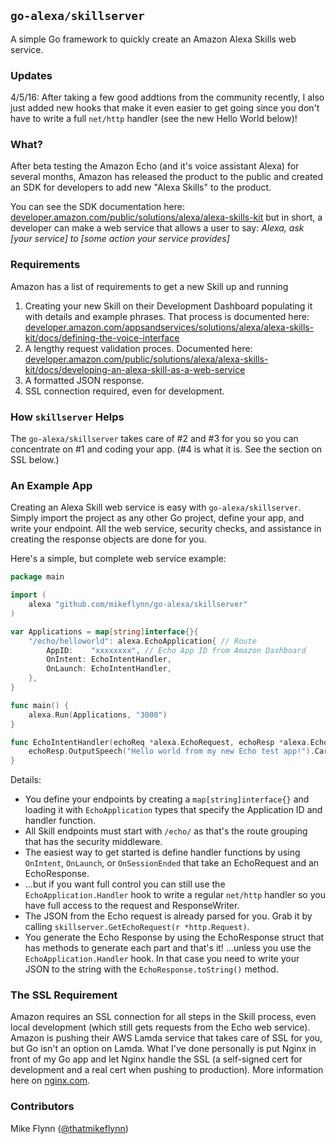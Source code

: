 ## `go-alexa/skillserver`

A simple Go framework to quickly create an Amazon Alexa Skills web service.

### Updates
4/5/16: After taking a few good addtions from the community recently, I also just added new hooks that make it even easier to get going since you don't have to write a full `net/http` handler (see the new Hello World below)!

### What?

After beta testing the Amazon Echo (and it's voice assistant Alexa) for several months, Amazon has released the product to the public and created an SDK for developers to add new "Alexa Skills" to the product.

You can see the SDK documentation here: [developer.amazon.com/public/solutions/alexa/alexa-skills-kit](https://developer.amazon.com/public/solutions/alexa/alexa-skills-kit) but in short, a developer can make a web service that allows a user to say: _Alexa, ask [your service] to [some action your service provides]_

### Requirements

Amazon has a list of requirements to get a new Skill up and running

1. Creating your new Skill on their Development Dashboard populating it with details and example phrases. That process is documented here: [developer.amazon.com/appsandservices/solutions/alexa/alexa-skills-kit/docs/defining-the-voice-interface](https://developer.amazon.com/appsandservices/solutions/alexa/alexa-skills-kit/docs/defining-the-voice-interface)
2. A lengthy request validation proces. Documented here: [developer.amazon.com/public/solutions/alexa/alexa-skills-kit/docs/developing-an-alexa-skill-as-a-web-service](https://developer.amazon.com/public/solutions/alexa/alexa-skills-kit/docs/developing-an-alexa-skill-as-a-web-service) 
3. A formatted JSON response.
4. SSL connection required, even for development.

### How `skillserver` Helps

The `go-alexa/skillserver` takes care of #2 and #3 for you so you can concentrate on #1 and coding your app. (#4 is what it is. See the section on SSL below.)

### An Example App

Creating an Alexa Skill web service is easy with `go-alexa/skillserver`. Simply import the project as any other Go project, define your app, and write your endpoint. All the web service, security checks, and assistance in creating the response objects are done for you.

Here's a simple, but complete web service example:

```go
package main

import (
	alexa "github.com/mikeflynn/go-alexa/skillserver"
)

var Applications = map[string]interface{}{
	"/echo/helloworld": alexa.EchoApplication{ // Route
		AppID:    "xxxxxxxx", // Echo App ID from Amazon Dashboard
		OnIntent: EchoIntentHandler,
		OnLaunch: EchoIntentHandler,
	},
}

func main() {
	alexa.Run(Applications, "3000")
}

func EchoIntentHandler(echoReq *alexa.EchoRequest, echoResp *alexa.EchoResponse) {
	echoResp.OutputSpeech("Hello world from my new Echo test app!").Card("Hello World", "This is a test card.")
}
```

Details:
* You define your endpoints by creating a `map[string]interface{}` and loading it with `EchoApplication` types that specify the Application ID and handler function.
* All Skill endpoints must start with `/echo/` as that's the route grouping that has the security middleware.
* The easiest way to get started is define handler functions by using `OnIntent`, `OnLaunch`, or `OnSessionEnded` that take an EchoRequest and an EchoResponse.
* ...but if you want full control you can still use the `EchoApplication.Handler` hook to write a regular `net/http` handler so you have full access to the request and ResponseWriter.
* The JSON from the Echo request is already parsed for you. Grab it by calling `skillserver.GetEchoRequest(r *http.Request)`.
* You generate the Echo Response by using the EchoResponse struct that has methods to generate each part and that's it! ...unless you use the `EchoApplication.Handler` hook. In that case you need to write your JSON to the string with the `EchoResponse.toString()` method.

### The SSL Requirement

Amazon requires an SSL connection for all steps in the Skill process, even local development (which still gets requests from the Echo web service). Amazon is pushing their AWS Lamda service that takes care of SSL for you, but Go isn't an option on Lamda. What I've done personally is put Nginx in front of my Go app and let Nginx handle the SSL (a self-signed cert for development and a real cert when pushing to production). More information here on  [nginx.com](https://www.nginx.com/blog/nginx-ssl/).

### Contributors

Mike Flynn ([@thatmikeflynn](https://twitter.com/thatmikeflynn))
